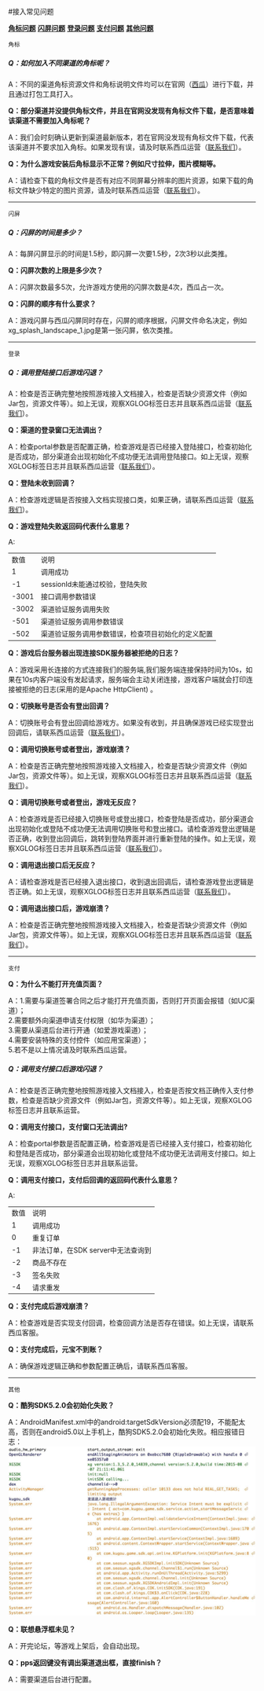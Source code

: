 #接入常见问题

**<a href="#1">角标问题</a>**                **<a href="#2">闪屏问题</a>**
**<a href="#4">登录问题</a>**
**<a href="#5">支付问题</a>**
**<a href="#6">其他问题</a>**



```
角标
```

**<h5 id="1">Q：如何加入不同渠道的角标呢？</h5>**

A：不同的渠道角标资源文件和角标说明文件均可以在官网（<a href="http://doc.xgsdk.com/guide/index.php/channels/">西瓜</a>）进行下载，并且通过打包工具打入。

**Q：部分渠道并没提供角标文件，并且在官网没发现有角标文件下载，是否意味着该渠道不需要加入角标呢？**

A：我们会时刻确认更新到渠道最新版本，若在官网没发现有角标文件下载，代表该渠道并不要求加入角标。如果发现有误，请及时联系西瓜运营（<a href="mailto:FULEI1@kingsoft.com">联系我们</a>）。

**Q：为什么游戏安装后角标显示不正常？例如尺寸拉伸，图片模糊等。**

A：请检查下载的角标文件是否有对应不同屏幕分辨率的图片资源，如果下载的角标文件缺少特定的图片资源，请及时联系西瓜运营（<a href="mailto:FULEI1@kingsoft.com">联系我们</a>）。

---

```
闪屏
```

**<h5 id="2">Q：闪屏的时间是多少？</h5>**

A：每屏闪屏显示的时间是1.5秒，即闪屏一次要1.5秒，2次3秒以此类推。

**Q：闪屏次数的上限是多少次？**

A：闪屏次数最多5次，允许游戏方使用的闪屏次数是4次，西瓜占一次。

**Q：闪屏的顺序有什么要求？**

A：游戏闪屏与西瓜闪屏同时存在，闪屏的顺序根据，闪屏文件命名决定，例如xg_splash_landscape_1.jpg是第一张闪屏，依次类推。

---

```
登录
```

**<h5 id="4">Q：调用登陆接口后游戏闪退？</h5>**

A：检查是否正确完整地按照游戏接入文档接入，检查是否缺少资源文件（例如Jar包，资源文件等）。如上无误，观察XGLOG标签日志并且联系西瓜运营（<a href="mailto:FULEI1@kingsoft.com">联系我们</a>）。

**Q：渠道的登录窗口无法调出？**

A：检查portal参数是否配置正确，检查游戏是否已经接入登陆接口，检查初始化是否成功，部分渠道会出现初始化不成功便无法调用登陆接口。如上无误，观察XGLOG标签日志并且联系西瓜运营（<a href="mailto:FULEI1@kingsoft.com">联系我们</a>）。

**Q：登陆未收到回调？**

A：检查游戏逻辑是否按接入文档实现接口类，如果正确，请联系西瓜运营（<a href="mailto:FULEI1@kingsoft.com">联系我们</a>）。

**Q：游戏登陆失败返回码代表什么意思？**

A:
<table>
<tr>
<td>数值</td>
<td>说明</td>
</tr>
<tr>
<td>1</td>
<td>调用成功</td>
</tr>
<tr>
<td>-1</td>
<td>sessionId未能通过校验，登陆失败</td>
</tr>
<tr>
<td>-3001</td>
<td>接口调用参数错误 </td>
</tr>
<tr>
<td>-3002</td>
<td>渠道验证服务调用失败 </td>
</tr>
<tr>
<td>-501</td>
<td>渠道验证服务调用参数错误 </td>
</tr>
<tr>
<td>-502</td>
<td>渠道验证服务调用参数错误，检查项目初始化的定义配置</td>
</tr>
</table>


**Q：游戏后台服务器出现连接SDK服务器被拒绝的日志？**

A：游戏采用长连接的方式连接我们的服务端,我们服务端连接保持时间为10s，如果在10s内客户端没有发起请求，服务端会主动关闭连接，游戏客户端就会打印连接被拒绝的日志(采用的是Apache HttpClient)
。




**Q：切换账号是否会有登出回调？**

A：切换账号会有登出回调给游戏方。如果没有收到，并且确保游戏已经实现登出回调后，请联系西瓜运营（<a href="mailto:FULEI1@kingsoft.com">联系我们</a>）。

**Q：调用切换账号或者登出，游戏崩溃？**

A：检查是否正确完整地按照游戏接入文档接入，检查是否缺少资源文件（例如Jar包，资源文件等）。如上无误，观察XGLOG标签日志并且联系西瓜运营（<a href="mailto:FULEI1@kingsoft.com">联系我们</a>）。

**Q：调用切换账号或者登出，游戏无反应？**

A：检查游戏是否已经接入切换账号或登出接口，检查登陆是否成功，部分渠道会出现初始化或登陆不成功便无法调用切换账号和登出接口。请检查游戏登出逻辑是否正确，收到登出回调后，跳转到登陆界面并进行重新登陆的操作。如上无误，观察XGLOG标签日志并且联系西瓜运营（<a href="mailto:FULEI1@kingsoft.com">联系我们</a>）。

**Q：调用退出接口后无反应？**

A：请检查游戏是否已经接入退出接口，收到退出回调后，请检查游戏登出逻辑是否正确。如上无误，观察XGLOG标签日志并且联系西瓜运营（<a href="mailto:FULEI1@kingsoft.com">联系我们</a>）。

**Q：调用退出接口后，游戏崩溃？**

A：检查是否正确完整地按照游戏接入文档接入，检查是否缺少资源文件（例如Jar包，资源文件等）。如上无误，观察XGLOG标签日志并且联系西瓜运营（<a href="mailto:FULEI1@kingsoft.com">联系我们</a>）。

---

```
支付
```


**Q：为什么不能打开充值页面？**

A：1.需要与渠道签署合同之后才能打开充值页面，否则打开页面会报错（如UC渠道）；</br>
   2.需要额外向渠道申请支付权限（如华为渠道）；</br>
   3.需要从渠道后台进行开通（如爱游戏渠道）；</br>
   4.需要安装特殊的支付控件（如应用宝渠道）；</br>
   5.若不是以上情况请及时联系西瓜运营。

**<h5 id="5">Q：调用支付接口后游戏闪退？</h5>**

A：检查是否正确完整地按照游戏接入文档接入，检查是否按文档正确传入支付参数，检查是否缺少资源文件（例如Jar包，资源文件等）。如上无误，观察XGLOG标签日志并且联系运营。

**Q：调用支付接口，支付窗口无法调出?**

A：检查portal参数是否配置正确，检查游戏是否已经接入支付接口，检查初始化和登陆是否成功，部分渠道会出现初始化或登陆不成功便无法调用支付接口。如上无误，观察XGLOG标签日志并且联系运营。

**Q：调用支付接口，支付后回调的返回码代表什么意思？**

A:
<table>
<tr>
<td>数值</td>
<td>说明</td>
</tr>
<tr>
<td>1</td>
<td>调用成功</td>
</tr>
<tr>
<td>0</td>
<td>重复订单</td>
</tr>
<tr>
<td>-1</td>
<td>非法订单，在SDK server中无法查询到</td>
</tr>
<tr>
<td>-2</td>
<td>商品不存在</td>
</tr>
<tr>
<td>-3</td>
<td>签名失败</td>
</tr>
<tr>
<td>-4</td>
<td>请求重发</td>
</tr>
</table>

**Q：支付完成后游戏崩溃？**

A：检查游戏是否实现支付回调，检查回调方法是否存在错误。如上无误，请联系西瓜客服。

**Q：支付完成后，元宝不到账？**

A：确保游戏逻辑正确和参数配置正确后，请联系西瓜客服。

---
<a id="6"></a>

```
其他
```


**Q：酷狗SDK5.2.0会初始化失败？**

A：AndroidManifest.xml中的android:targetSdkVersion必须配19，不能配太高，否则在android5.0以上手机上，酷狗SDK5.2.0会初始化失败。相应报错日志：
<img src="./img/kugouerror1.jpg">


**Q：联想悬浮框未见？**

A：开完论坛，等游戏上架后，会自动出现。


**Q：pps返回键没有调出渠道退出框，直接finish？**

A：需要渠道后台进行配置。
